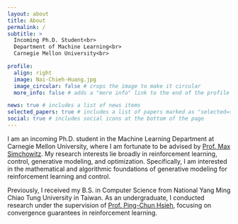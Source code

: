 ```yaml
---
layout: about
title: About
permalink: /
subtitle: >
  Incoming Ph.D. Student<br>
  Department of Machine Learning<br>
  Carnegie Mellon University<br>

profile:
  align: right
  image: Nai-Chieh-Huang.jpg
  image_circular: false # crops the image to make it circular
  more_info: false # adds a "more info" link to the end of the profile

news: true # includes a list of news items
selected_papers: true # includes a list of papers marked as "selected={true}"
social: true # includes social icons at the bottom of the page
---
```

I am an incoming Ph.D. student in the Machine Learning Department at Carnegie Mellon University, where I am fortunate to be advised by [Prof. Max Simchowitz](https://msimchowitz.github.io/). My research interests lie broadly in reinforcement learning, control, generative modeling, and optimization. Specifically, I am interested in the mathematical and algorithmic foundations of generative modeling for reinforcement learning and control.

Previously, I received my B.S. in Computer Science from National Yang Ming Chiao Tung University in Taiwan. As an undergraduate, I conducted research under the supervision of [Prof. Ping-Chun Hsieh](https://pinghsieh.github.io/), focusing on convergence guarantees in reinforcement learning.

